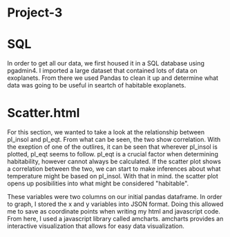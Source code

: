 
# Project-3

# SQL 
   In order to get all our data, we first housed it in a SQL database using pgadmin4.  I imported a large dataset that contained lots of data on exoplanets.  From there we used Pandas to clean it up and determine what data was going to be useful in seartch of habitable exoplanets.  

# Scatter.html
   For this section, we wanted to take a look at the relationship between pl_insol and pl_eqt.  From what can be seen, the two show correlation.  With the exeption of one of the outlires, it can be seen that wherever pl_insol is plotted, pl_eqt seems to follow.  pl_eqt is a crucial factor when determining habitability, however cannot always be calculated.  If the scatter plot shows a correlation between the two, we can start to make inferences about what temperature might be based on pl_insol.  With that in mind. the scatter plot opens up posibilities into what might be considered "habitable". 

   These variables were two columns on our initial pandas dataframe.  In order to graph, I stored the x and y variables into JSON format.  Doing this allowed me to save as coordinate points when writing my html and javascript code.  From here, I used a javascript library called amcharts.  amcharts provides an interactive visualization that allows for easy data visualization.  
